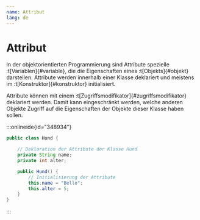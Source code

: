 ```yaml
---
name: Attribut
lang: de
---
```


# Attribut

In der objektorientierten Programmierung sind Attribute spezielle :t[Variablen]{#variable}, die die Eigenschaften eines :t[Objekts]{#objekt} darstellen. Attribute werden innerhalb einer Klasse deklariert und meistens im :t[Konstruktor]{#konstruktor} initialisiert.

Attribute können mit einem :t[Zugriffsmodifikator]{#zugriffsmodifikator} deklariert werden. Damit kann eingeschränkt werden, welche anderen Objekte Zugriff auf die Eigenschaften der Objekte dieser Klasse haben sollen.

:::onlineide{id="348934"}

```java Beispiel.java
public class Hund {

    // Deklaration der Attribute der Klasse Hund
    private String name;
    private int alter;

    public Hund() {
        // Initialisierung der Attribute
        this.name = "Bello";
        this.alter = 5;
    }
}
```

:::